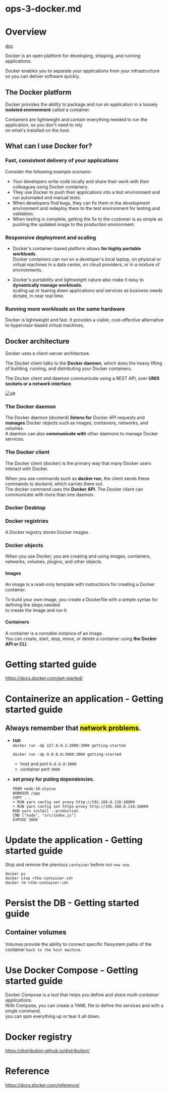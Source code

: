 # ops-3-docker.md

# Overview

[doc](https://docs.docker.com/get-started/overview/)

Docker is an open platform for developing, shipping, and running applications.  

Docker enables you to separate your applications from your infrastructure so you can deliver software quickly.  

## The Docker platform

Docker provides the ability to package and run an application in a loosely **isolated environment** called a container.  

Containers are lightweight and contain everything needed to run the application, so you don't need to rely  
on what's installed on the host.

## What can I use Docker for?

### Fast, consistent delivery of your applications

Consider the following example scenario:

- Your developers write code locally and share their work with their colleagues using Docker containers.
- They use Docker to push their applications into a test environment and run automated and manual tests.
- When developers find bugs, they can fix them in the development environment and redeploy them to the test environment for testing and validation.
- When testing is complete, getting the fix to the customer is as simple as pushing the updated image to the production environment.


### Responsive deployment and scaling

- Docker's container-based platform allows **for highly portable workloads**.  
  Docker containers can run on a developer's local laptop, on physical or virtual machines in a data center, on cloud providers, or in a mixture of environments.

- Docker's portability and lightweight nature also make it easy to **dynamically manage workloads**.  
  scaling up or tearing down applications and services as business needs dictate, in near real time.

### Running more workloads on the same hardware

Docker is lightweight and fast. It provides a viable, cost-effective alternative to hypervisor-based virtual machines,


## Docker architecture

Docker uses a client-server architecture.  

The Docker client talks to the **Docker daemon**, which does the heavy lifting of building, running, and distributing your Docker containers. 

The Docker client and daemon communicate using a REST API, over **UNIX sockets or a network interface**.

![alt](https://docs.docker.com/get-started/images/docker-architecture.webp)

### The Docker daemon
The Docker daemon (dockerd) **listens for** Docker API requests and **manages** Docker objects such as images, containers, networks, and volumes.  
A daemon can also **communicate with** other daemons to manage Docker services.

### The Docker client
The Docker client (docker) is the primary way that many Docker users interact with Docker.  

When you use commands such as **docker run**, the client sends these commands to dockerd, which carries them out.  
The docker command uses the **Docker API**. The Docker client can communicate with more than one daemon.

### Docker Desktop

### Docker registries
A Docker registry stores Docker images. 

### Docker objects

When you use Docker, you are creating and using images, containers, networks, volumes, plugins, and other objects.

#### Images

An image is a read-only template with instructions for creating a Docker container.

To build your own image, you create a Dockerfile with a simple syntax for defining the steps needed  
to create the image and run it.

#### Containers

A container is a runnable instance of an image.  
You can create, start, stop, move, or delete a container using **the Docker API or CLI**.

# Getting started guide

<https://docs.docker.com/get-started/>

# Containerize an application - Getting started guide


## Always remember that <mark>network problems</mark>.

- <span style='font-size: 15px;'>**run**</span>  
  `docker run -dp 127.0.0.1:3000:3000 getting-started`  

  `docker run -dp 0.0.0.0:3000:3000 getting-started`  
  - host and port `0.0.0.0:3000`
  - container port `3000` 


- <span style='font-size: 15px;'>**set proxy for pulling dependencies.**</span>  
  ```docker
  FROM node:18-alpine
  WORKDIR /app
  COPY . .
  + RUN yarn config set proxy http://192.168.0.116:10809
  + RUN yarn config set https-proxy http://192.168.0.116:10809
  RUN yarn install --production
  CMD ["node", "src/index.js"]
  EXPOSE 3000
  ```


# Update the application - Getting started guide

Stop and remove the previous `container` before run `new one`.

```shell
docker ps
docker stop <the-container-id>
docker rm <the-container-id>
```

# Persist the DB - Getting started guide

## Container volumes

Volumes provide the ability to connect specific filesystem paths of the container `back to the host machine`.  



# Use Docker Compose - Getting started guide 

Docker Compose is a tool that helps you define and share *multi-container applications*.  
With Compose, you can create a YAML file to define the services and with a single command,  
you can spin everything up or tear it all down.

# Docker registry

<https://distribution.github.io/distribution/>

# Reference

<https://docs.docker.com/reference/>
